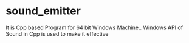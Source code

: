 # sound_emitter
It is Cpp based Program for 64 bit Windows Machine.. Windows API of Sound in Cpp is used to make it effective
